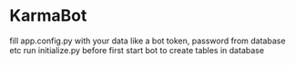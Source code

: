 # KarmaBot
fill app.config.py with your data like a bot token, password from database etc
run initialize.py before first start bot to create tables in database
